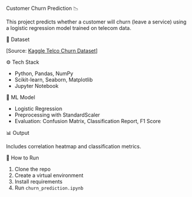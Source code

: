 Customer Churn Prediction 📉

This project predicts whether a customer will churn (leave a service) using a logistic regression model trained on telecom data.

📁 Dataset

[Source: [Kaggle Telco Churn Dataset](https://www.kaggle.com/blastchar/telco-customer-churn)]

⚙️ Tech Stack

- Python, Pandas, NumPy
- Scikit-learn, Seaborn, Matplotlib
- Jupyter Notebook

🧠 ML Model

- Logistic Regression
- Preprocessing with StandardScaler
- Evaluation: Confusion Matrix, Classification Report, F1 Score

📊 Output

Includes correlation heatmap and classification metrics.

🏁 How to Run

1. Clone the repo  
2. Create a virtual environment  
3. Install requirements  
4. Run `churn_prediction.ipynb`
 

